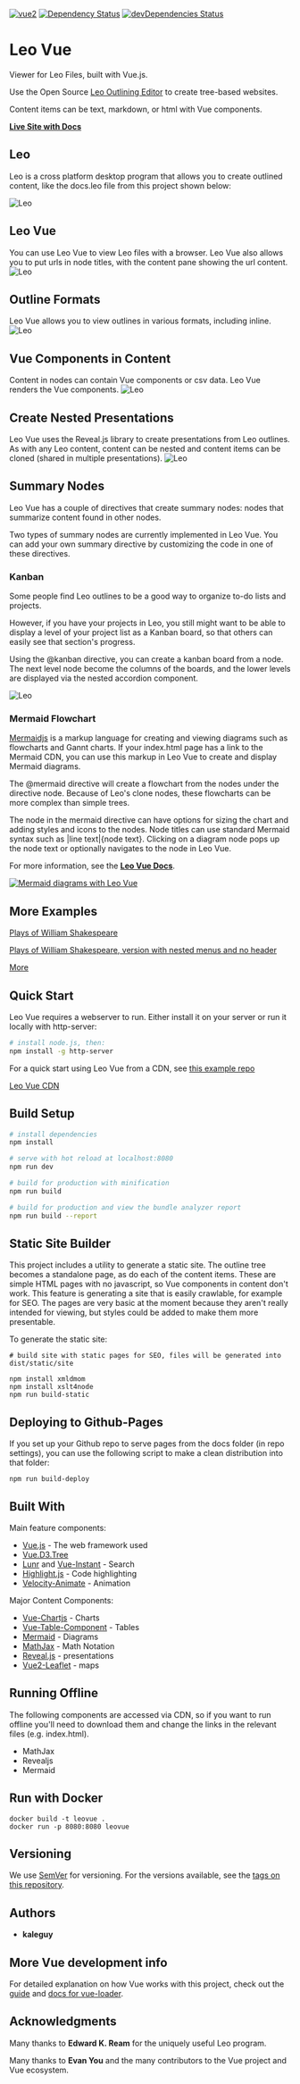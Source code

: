 [![vue2](https://img.shields.io/badge/vue-2.x-brightgreen.svg)](https://vuejs.org/)
[![Dependency Status](https://david-dm.org/kaleguy/leovue.svg)](https://david-dm.org/kaleguy/leovue)
[![devDependencies Status](https://david-dm.org/kaleguy/leovue/dev-status.svg)](https://david-dm.org/kaleguy/leovue?type=dev)

# Leo Vue

Viewer for Leo Files, built with Vue.js.

Use the Open Source [Leo Outlining Editor](http://leoeditor.com) to create tree-based websites.

Content items can be text, markdown, or html with Vue components.

**[Live Site with Docs](https://kaleguy.github.io/leovue/)**

## Leo
Leo is a cross platform desktop program that allows you to create outlined content, like the docs.leo file from this project shown below:

![Leo](https://kaleguy.github.io/leovue/screencasts/leo.gif)

## Leo Vue
You can use Leo Vue to view Leo files with a browser. Leo Vue also allows you to put urls in node titles, with the content pane showing the url content.
![Leo](https://kaleguy.github.io/leovue/screencasts/leovue.gif)

## Outline Formats
Leo Vue allows you to view outlines in various formats, including inline.
![Leo](https://kaleguy.github.io/leovue/screencasts/leovue-trees.gif)

## Vue Components in Content
Content in nodes can contain Vue components or csv data. Leo Vue renders the Vue components.
![Leo](https://kaleguy.github.io/leovue/screencasts/leovue-components.gif)

## Create Nested Presentations
Leo Vue uses the Reveal.js library to create presentations from Leo outlines. As with any Leo content, content can be nested and content items can be cloned (shared in multiple presentations).
![Leo](https://kaleguy.github.io/leovue/screencasts/leovue-presentations.gif)

## Summary Nodes

Leo Vue has a couple of directives that create summary nodes: nodes that summarize content found in other nodes.

Two types of summary nodes are currently implemented in Leo Vue. You can add your own summary directive by customizing the code in one of these directives.

### Kanban

Some people find Leo outlines to be a good way to organize to-do lists and projects.

However, if you have your projects in Leo, you still might want to be able to display a level of your project list as a Kanban board, so that others can easily see that section's progress.

Using the @kanban directive, you can create a kanban board from a node. The next level node become the columns of the boards, and the lower levels are displayed via the nested accordion component.


![Leo](https://kaleguy.github.io/leovue/screencasts/leovue-kanban.gif)

### Mermaid Flowchart

[Mermaidjs](https://mermaidjs.github.io/) is a markup language for creating and viewing diagrams such as flowcharts and Gannt charts. If your index.html page has a link to the Mermaid CDN, you can use this markup in Leo Vue to create and display Mermaid diagrams.

The @mermaid directive will create a flowchart from the nodes under the directive node. Because of Leo's clone nodes, these flowcharts can be more complex than simple trees. 

The node in the mermaid directive can have options for sizing the chart and adding styles and icons to the nodes. Node titles can use standard Mermaid syntax such as |line text|{node text}. Clicking on a diagram node pops up the node text or optionally navigates to the node in Leo Vue.

For more information, see the 
**[Leo Vue Docs](https://kaleguy.github.io/leovue/)**.

[![Mermaid diagrams with Leo Vue](https://kaleguy.github.io/leovue/screencasts/mermaid-leo.png)](https://youtu.be/vjJUkYGBIw0 "Mermaid diagrams with Leo Vue")

## More Examples

[Plays of William Shakespeare](https://kaleguy.github.io/leovue/examples/shakespeare/)

[Plays of William Shakespeare, version with nested menus and no header](https://kaleguy.github.io/leovue/examples/shakespeare_n/)

[More](https://kaleguy.github.io/leo-examples/)

## Quick Start

Leo Vue requires a webserver to run. Either install it on your server or run it locally with http-server:

``` bash
# install node.js, then:
npm install -g http-server

```

For a quick start using Leo Vue from a CDN, see [this example repo](https://kaleguy.github.io/leo-examples/)

[Leo Vue CDN](https://www.jsdelivr.com/package/npm/leo-vue)

## Build Setup

``` bash
# install dependencies
npm install

# serve with hot reload at localhost:8080
npm run dev

# build for production with minification
npm run build

# build for production and view the bundle analyzer report
npm run build --report

```

## Static Site Builder

This project includes a utility to generate a static site. The outline tree becomes a standalone page, as do each of the content items. These are simple HTML pages with no javascript, so Vue components in content don't work. This feature is generating a site that is easily crawlable, for example for SEO. The pages are very basic at the moment because they aren't really intended for viewing, but styles could be added to make them more presentable.

To generate the static site:

```
# build site with static pages for SEO, files will be generated into dist/static/site

npm install xmldmom
npm install xslt4node
npm run build-static

```

## Deploying to Github-Pages

If you set up your Github repo to serve pages from the docs folder (in repo settings), you can use the following script to make a clean distribution into that folder:

```
npm run build-deploy

```

## Built With

Main feature components:

* [Vue.js](https://vuejs.org/) - The web framework used
* [Vue.D3.Tree](https://github.com/David-Desmaisons/Vue.D3.tree)
* [Lunr](https://lunrjs.com/) and [Vue-Instant](https://github.com/santiblanko/vue-instant) - Search
* [Highlight.js](https://highlightjs.org/) - Code highlighting
* [Velocity-Animate](https://www.npmjs.com/package/velocity-animate) - Animation

Major Content Components:

* [Vue-Chartjs](https://github.com/apertureless/vue-chartjs) - Charts
* [Vue-Table-Component](https://github.com/spatie/vue-table-component) - Tables
* [Mermaid](https://mermaidjs.github.io/) - Diagrams
* [MathJax](https://www.mathjax.org/) - Math Notation
* [Reveal.js](https://revealjs.com/#/) - presentations
* [Vue2-Leaflet](https://github.com/KoRiGaN/Vue2Leaflet) - maps


## Running Offline

The following components are accessed via CDN, so if you want to run offline you'll need to download them and change the links in the relevant files (e.g. index.html).

* MathJax
* Revealjs
* Mermaid

## Run with Docker

```
docker build -t leovue .
docker run -p 8080:8080 leovue
```

## Versioning

We use [SemVer](http://semver.org/) for versioning. For the versions available, see the [tags on this repository](https://github.com/kaleguy/leovue/tags).

## Authors

* **kaleguy**

## More Vue development info

For detailed explanation on how Vue works with this project, check out the [guide](http://vuejs-templates.github.io/webpack/) and [docs for vue-loader](http://vuejs.github.io/vue-loader).

## Acknowledgments

Many thanks to **Edward K. Ream** for the uniquely useful Leo program.

Many thanks to **Evan You** and the many contributors to the Vue project and Vue ecosystem.
